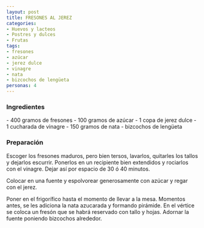 ```yaml
---
layout: post
title: FRESONES AL JEREZ
categories:
- Huevos y lacteos
- Postres y dulces
- Frutas
tags:
- fresones
- azúcar
- jerez dulce
- vinagre
- nata
- bizcochos de lengüeta
personas: 4 
---
```


<h3>Ingredientes</h3>
- 400 gramos de fresones
- 100 gramos de azúcar
- 1 copa de jerez dulce
- 1 cucharada de vinagre
- 150 gramos de nata
- bizcochos de lengüeta

<h3>Preparación</h3>
Escoger los fresones maduros, pero bien tersos, lavarlos, quitarles los tallos y dejarlos escurrir. Ponerlos en un recipiente bien extendidos y rociarlos con el vinagre. Dejar así por espacio de 30 ó 40 minutos.

Colocar en una fuente y espolvorear generosamente con azúcar y regar con el jerez.

Poner en el frigorífico hasta el momento de llevar a la mesa. Momentos antes, se les adiciona la nata azucarada y formando pirámide. En el vértice se coloca un fresón que se habrá reservado con tallo y hojas. Adornar la fuente poniendo bizcochos alrededor.